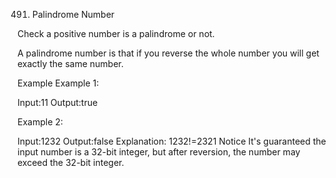 491. Palindrome Number

Check a positive number is a palindrome or not.

A palindrome number is that if you reverse the whole number you will get exactly the same number.

Example
Example 1:

Input:11
Output:true

Example 2:

Input:1232
Output:false
Explanation:
1232!=2321
Notice
It's guaranteed the input number is a 32-bit integer, but after reversion, the number may exceed the 32-bit integer.

